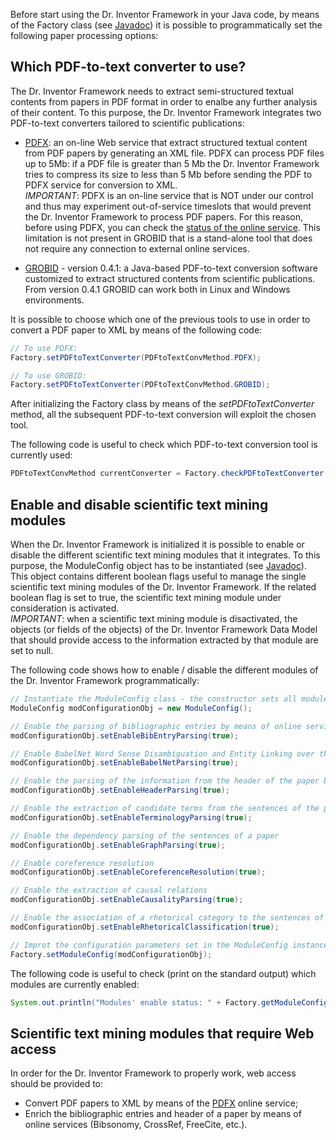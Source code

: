 Before start using the Dr. Inventor Framework in your Java code, by means of the Factory class (see [Javadoc](http://scientmin-fe-lastus.s.upf.edu/drinventor/doc/)) it is possible to programmatically set the following paper processing options:


## Which PDF-to-text converter to use?
The Dr. Inventor Framework needs to extract semi-structured textual contents from papers in PDF format in order to enalbe any further analysis of their content. To this purpose, the Dr. Inventor Framework integrates two PDF-to-text converters tailored to scientific publications:

 + [PDFX](http://pdfx.cs.man.ac.uk/): an on-line Web service that extract structured textual content from PDF papers by generating an XML file. PDFX can process PDF files up to 5Mb: if a PDF file is greater than 5 Mb the Dr. Inventor Framework tries to compress its size to less than 5 Mb before sending the PDF to PDFX service for conversion to XML.  
*IMPORTANT*: PDFX is an on-line service that is NOT under our control and thus may experiment out-of-service timeslots that would prevent the Dr. Inventor Framework to process PDF papers. For this reason, before using PDFX, you can check the [status of the online service](http://pdfx.cs.man.ac.uk/). This limitation is not present in GROBID that is a stand-alone tool that does not require any connection to external online services. 

 + [GROBID](https://github.com/kermitt2/grobid) - version 0.4.1: a Java-based PDF-to-text conversion software customized to extract structured contents from scientific publications. From version 0.4.1 GROBID can work both in Linux and Windows environments.


It is possible to choose which one of the previous tools to use in order to convert a PDF paper to XML by means of the following code:  
```java
// To use PDFX:
Factory.setPDFtoTextConverter(PDFtoTextConvMethod.PDFX);

// To use GROBID:
Factory.setPDFtoTextConverter(PDFtoTextConvMethod.GROBID);
```  

After initializing the Factory class by means of the _setPDFtoTextConverter_ method, all the subsequent PDF-to-text conversion will exploit the chosen tool.

The following code is useful to check which PDF-to-text conversion tool is currently used:
```java
PDFtoTextConvMethod currentConverter = Factory.checkPDFtoTextConverter();
```  


## Enable and disable scientific text mining modules
When the Dr. Inventor Framework is initialized it is possible to enable or disable the different scientific text mining modules that it integrates. To this purpose, the ModuleConfig object has to be instantiated (see [Javadoc](http://scientmin-fe-lastus.s.upf.edu/drinventor/doc/)). This object contains different boolean flags useful to manage the single scientific text mining modules of the Dr. Inventor Framework. If the related boolean flag is set to true, the scientific text mining module under consideration is activated.  
*IMPORTANT*: when a scientific text mining module is disactivated, the objects (or fields of the objects) of the Dr. Inventor Framework Data Model that should provide access to the information extracted by that module are set to null.

The following code shows how to enable / disable the different modules of the Dr. Inventor Framework programmatically:
```java
// Instantiate the ModuleConfig class - the constructor sets all modules enabled by default
ModuleConfig modConfigurationObj = new ModuleConfig();

// Enable the parsing of bibliographic entries by means of online services (Bibsonomy, CrossRef, FreeCite, etc.)
modConfigurationObj.setEnableBibEntryParsing(true);

// Enable BabelNet Word Sense Disambiguation and Entity Linking over the text of the paper
modConfigurationObj.setEnableBabelNetParsing(true);

// Enable the parsing of the information from the header of the paper by means of online services (Bibsonomy, CrossRef, FreeCite, etc.)
modConfigurationObj.setEnableHeaderParsing(true);

// Enable the extraction of candidate terms from the sentences of the paper
modConfigurationObj.setEnableTerminologyParsing(true);

// Enable the dependency parsing of the sentences of a paper
modConfigurationObj.setEnableGraphParsing(true);

// Enable coreference resolution
modConfigurationObj.setEnableCoreferenceResolution(true);

// Enable the extraction of causal relations
modConfigurationObj.setEnableCausalityParsing(true);

// Enable the association of a rhetorical category to the sentences of the paper
modConfigurationObj.setEnableRhetoricalClassification(true);

// Improt the configuration parameters set in the ModuleConfig instance
Factory.setModuleConfig(modConfigurationObj);
```  

The following code is useful to check (print on the standard output) which modules are currently enabled:
```java
System.out.println("Modules' enable status: " + Factory.getModuleConfig().toString());
```  


## Scientific text mining modules that require Web access
In order for the Dr. Inventor Framework to properly work, web access should be provided to:
 * Convert PDF papers to XML by means of the [PDFX](http://pdfx.cs.man.ac.uk/) online service;
 * Enrich the bibliographic entries and header of a paper by means of online services (Bibsonomy, CrossRef, FreeCite, etc.).
